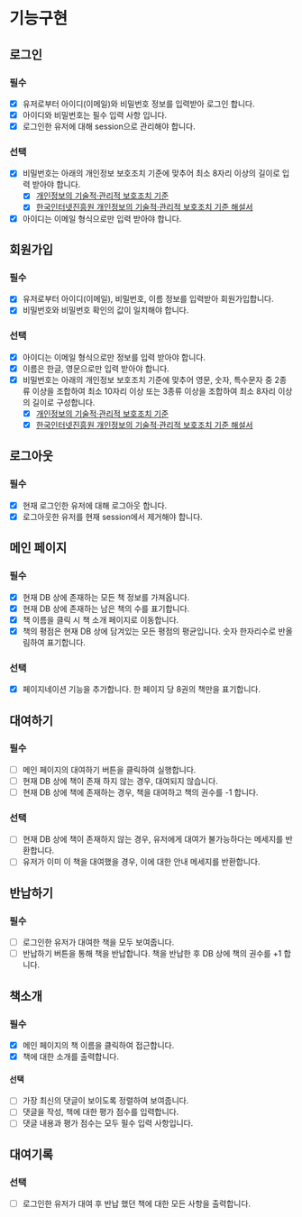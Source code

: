 # 기능구현

## 로그인

### 필수

- [x] 유저로부터 아이디(이메일)와 비밀번호 정보를 입력받아 로그인 합니다.
- [x] 아이디와 비밀번호는 필수 입력 사항 입니다.
- [x] 로그인한 유저에 대해 session으로 관리해야 합니다.

### 선택

- [x] 비밀번호는 아래의 개인정보 보호조치 기준에 맞추어 최소 8자리 이상의 길이로 입력 받아야 합니다.
  - [x] [개인정보의 기술적·관리적 보호조치 기준](<https://www.law.go.kr/%ED%96%89%EC%A0%95%EA%B7%9C%EC%B9%99/(%EA%B0%9C%EC%9D%B8%EC%A0%95%EB%B3%B4%EB%B3%B4%ED%98%B8%EC%9C%84%EC%9B%90%ED%9A%8C)%EA%B0%9C%EC%9D%B8%EC%A0%95%EB%B3%B4%EC%9D%98%EA%B8%B0%EC%88%A0%EC%A0%81%C2%B7%EA%B4%80%EB%A6%AC%EC%A0%81%EB%B3%B4%ED%98%B8%EC%A1%B0%EC%B9%98%EA%B8%B0%EC%A4%80/(2020-5,20200811)>)
  - [x] [한국인터넷진흥원 개인정보의 기술적·관리적 보호조치 기준 해설서](https://www.kisa.or.kr/public/laws/laws3_View.jsp?cPage=7&mode=view&p_No=259&b_No=259&d_No=102&ST=T&SV=)
- [x] 아이디는 이메일 형식으로만 입력 받아야 합니다.

## 회원가입

### 필수

- [x] 유저로부터 아이디(이메일), 비밀번호, 이름 정보를 입력받아 회원가입합니다.
- [x] 비밀번호와 비밀번호 확인의 값이 일치해야 합니다.

### 선택

- [x] 아이디는 이메일 형식으로만 정보를 입력 받아야 합니다.
- [x] 이름은 한글, 영문으로만 입력 받아야 합니다.
- [x] 비밀번호는 아래의 개인정보 보호조치 기준에 맞추어 영문, 숫자, 특수문자 중 2종류 이상을 조합하여 최소 10자리 이상 또는 3종류 이상을 조합하여 최소 8자리 이상의 길이로 구성합니다.
  - [x] [개인정보의 기술적·관리적 보호조치 기준](<https://www.law.go.kr/%ED%96%89%EC%A0%95%EA%B7%9C%EC%B9%99/(%EA%B0%9C%EC%9D%B8%EC%A0%95%EB%B3%B4%EB%B3%B4%ED%98%B8%EC%9C%84%EC%9B%90%ED%9A%8C)%EA%B0%9C%EC%9D%B8%EC%A0%95%EB%B3%B4%EC%9D%98%EA%B8%B0%EC%88%A0%EC%A0%81%C2%B7%EA%B4%80%EB%A6%AC%EC%A0%81%EB%B3%B4%ED%98%B8%EC%A1%B0%EC%B9%98%EA%B8%B0%EC%A4%80/(2020-5,20200811)>)
  - [x] [한국인터넷진흥원 개인정보의 기술적·관리적 보호조치 기준 해설서](https://www.kisa.or.kr/public/laws/laws3_View.jsp?cPage=7&mode=view&p_No=259&b_No=259&d_No=102&ST=T&SV=)

## 로그아웃

### 필수

- [x] 현재 로그인한 유저에 대해 로그아웃 합니다.
- [x] 로그아웃한 유저를 현재 session에서 제거해야 합니다.

## 메인 페이지

### 필수

- [x] 현재 DB 상에 존재하는 모든 책 정보를 가져옵니다.
- [x] 현재 DB 상에 존재하는 남은 책의 수를 표기합니다.
- [x] 책 이름을 클릭 시 책 소개 페이지로 이동합니다.
- [x] 책의 평점은 현재 DB 상에 담겨있는 모든 평점의 평균입니다. 숫자 한자리수로 반올림하여 표기합니다.

### 선택

- [x] 페이지네이션 기능을 추가합니다. 한 페이지 당 8권의 책만을 표기합니다.

## 대여하기

### 필수

- [ ] 메인 페이지의 대여하기 버튼을 클릭하여 실행합니다.
- [ ] 현재 DB 상에 책이 존재 하지 않는 경우, 대여되지 않습니다.
- [ ] 현재 DB 상에 책에 존재하는 경우, 책을 대여하고 책의 권수를 -1 합니다.

### 선택

- [ ] 현재 DB 상에 책이 존재하지 않는 경우, 유저에게 대여가 불가능하다는 메세지를 반환합니다.
- [ ] 유저가 이미 이 책을 대여했을 경우, 이에 대한 안내 메세지를 반환합니다.

## 반납하기

### 필수

- [ ] 로그인한 유저가 대여한 책을 모두 보여줍니다.
- [ ] 반납하기 버튼을 통해 책을 반납합니다. 책을 반납한 후 DB 상에 책의 권수를 +1 합니다.

## 책소개

### 필수

- [x] 메인 페이지의 책 이름을 클릭하여 접근합니다.
- [x] 책에 대한 소개를 출력합니다.

#### 선택

- [ ] 가장 최신의 댓글이 보이도록 정렬하여 보여줍니다.
- [ ] 댓글을 작성, 책에 대한 평가 점수를 입력합니다.
- [ ] 댓글 내용과 평가 점수는 모두 필수 입력 사항입니다.

## 대여기록

### 선택

- [ ] 로그인한 유저가 대여 후 반납 했던 책에 대한 모든 사항을 출력합니다.
